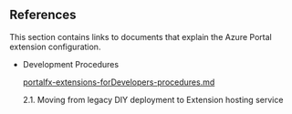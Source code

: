 ## References
This section contains links to documents that explain the Azure Portal extension configuration.

* Development Procedures

  [portalfx-extensions-forDevelopers-procedures.md](portalfx-extensions-forDevelopers-procedures.md)

  2.1.	Moving from legacy DIY deployment to Extension hosting service
  